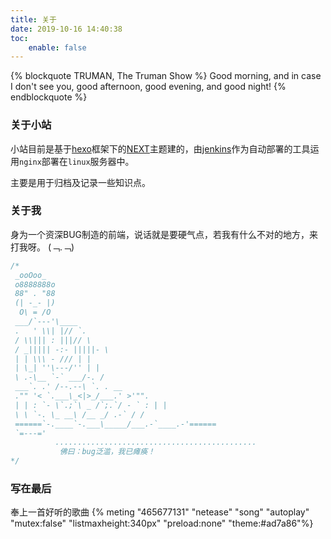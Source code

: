 ```yaml
---
title: 关于
date: 2019-10-16 14:40:38
toc: 
    enable: false
---
```

{% blockquote TRUMAN, The Truman Show %}
Good morning, and in case I don't see you, good afternoon, good evening, and good night! 
{% endblockquote %}

### 关于小站
  小站目前是基于<a href="https://hexo.io/zh-cn/" target="_blank">hexo</a>框架下的<a href="https://github.com/theme-next/hexo-theme-next" target="_blank">NEXT</a>主题建的，由<a href="https://jenkins.io/zh/" target="_blank">jenkins</a>作为自动部署的工具运用`nginx`部署在`linux`服务器中。

  主要是用于归档及记录一些知识点。

### 关于我
  身为一个资深BUG制造的前端，说话就是要硬气点，若我有什么不对的地方，来打我呀。 (﹁.﹁)
  ```javascript
/* 
   _ooOoo_
   o8888888o
   88" . "88
   (| -_- |)
    O\ = /O
   ___/`---'\____
   .   ' \\| |// `.
   / \\||| : |||// \
   / _||||| -:- |||||- \
   | | \\\ - /// | |
   | \_| ''\---/'' | |
   \ .-\__ `-` ___/-. /
   ___`. .' /--.--\ `. . __
   ."" '< `.___\_<|>_/___.' >'"".
   | | : `- \`.;`\ _ /`;.`/ - ` : | |
   \ \ `-. \_ __\ /__ _/ .-` / /
   ======`-.____`-.___\_____/___.-`____.-'======
   `=---='
            .............................................
             佛曰：bug泛滥，我已瘫痪！
 */
```

### 写在最后
奉上一首好听的歌曲
{% meting "465677131" "netease" "song" "autoplay" "mutex:false" "listmaxheight:340px" "preload:none" "theme:#ad7a86"%}
